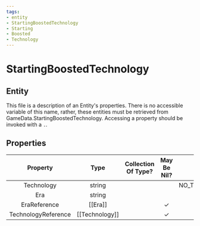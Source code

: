```yaml
---
tags:
- entity
- StartingBoostedTechnology
- Starting
- Boosted
- Technology
---
```

# StartingBoostedTechnology
## Entity
This file is a description of an Entity's properties. There is no accessible variable of this name, rather, these entities must be retrieved from GameData.StartingBoostedTechnology. Accessing a property should be invoked with a `.`.
## Properties
|	Property	|	Type	|	Collection Of Type?	|	May Be Nil?	|	Default	|	References	|	Key	|	Notes	|
|	:-:	|	:-:	|	:-:	|	:-:	|	:-:	|	:-:	|	:-:	|	-:	|
|	Technology	|	string	|		|		|	NO_TECHNOLOGY	|	[[Technology]].TechnologyType	|		|	|
|	Era	|	string	|		|		|		|	[[Era]].EraType	|		|	|
|	EraReference	|	[[Era]]	|		|	✓	|		|		|		|	|
|	TechnologyReference	|	[[Technology]]	|		|	✓	|		|		|		|	|
